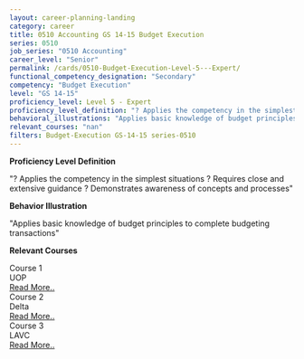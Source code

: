 ```yaml
---
layout: career-planning-landing
category: career
title: 0510 Accounting GS 14-15 Budget Execution
series: 0510
job_series: "0510 Accounting"
career_level: "Senior"
permalink: /cards/0510-Budget-Execution-Level-5---Expert/
functional_competency_designation: "Secondary"
competency: "Budget Execution"
level: "GS 14-15"
proficiency_level: Level 5 - Expert
proficiency_level_definition: "? Applies the competency in the simplest situations ? Requires close and extensive guidance ? Demonstrates awareness of concepts and processes"
behavioral_illustrations: "Applies basic knowledge of budget principles to complete budgeting transactions"
relevant_courses: "nan"
filters: Budget-Execution GS-14-15 series-0510
---
```


<p><b>Proficiency Level Definition</b></p>
<p>"? Applies the competency in the simplest situations ? Requires close and extensive guidance ? Demonstrates awareness of concepts and processes"</p>
<p><b>Behavior Illustration</b></p>
<p>"Applies basic knowledge of budget principles to complete budgeting transactions"</p>
<p><b>Relevant Courses</b></p>
<div class="cfo-courses-outer"><div class="cfo-courses-inner">Course 1</div><div class="cfo-courses-inner">UOP</div><div class="cfo-courses-inner"><a href="/cards/0510-Budget-Execution-Level-5---Expert/">Read More..</a></div></div>
<div class="cfo-courses-outer"><div class="cfo-courses-inner">Course 2</div><div class="cfo-courses-inner">Delta</div><div class="cfo-courses-inner"><a href="/cards/0510-Budget-Execution-Level-5---Expert/">Read More..</a></div></div>
<div class="cfo-courses-outer"><div class="cfo-courses-inner">Course 3</div><div class="cfo-courses-inner">LAVC</div><div class="cfo-courses-inner"><a href="/cards/0510-Budget-Execution-Level-5---Expert/">Read More..</a></div></div>
